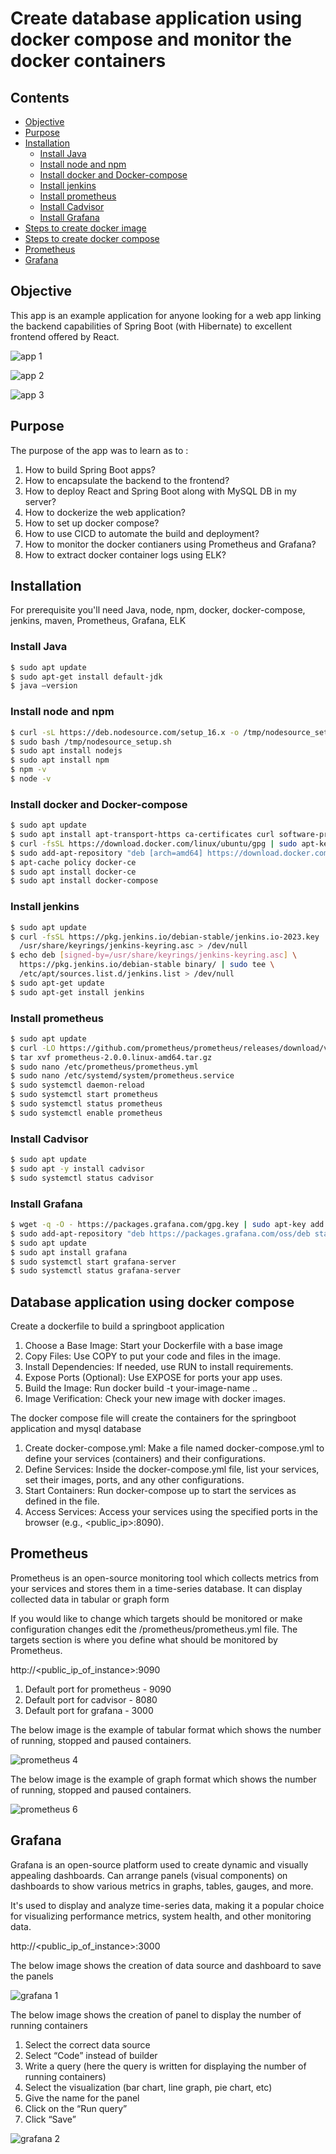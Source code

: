
# Create database application using docker compose and monitor the docker containers

## Contents

  - [Objective](#Objective)
  - [Purpose](#Purpose)
  - [Installation](#Installation)
       - [Install Java](#Install-Java)
       - [Install node and npm](#Install-node-and-npm)
       - [Install docker and Docker-compose](#Install-docker-and-Docker-compose)
       - [Install jenkins](#Install-jenkins)
       - [Install prometheus](#Install-prometheus)
       - [Install Cadvisor](#Install-Cadvisor)
       - [Install Grafana](#Install-Grafana)
  - [Steps to create docker image](#Create-a-dockerfile-to-build-a-springboot-application)
  - [Steps to create docker compose](#The-docker-compose-file-will-create-the-containers-for-the-springboot-application-and-mysql-database)
  - [Prometheus](#Prometheus)
  - [Grafana](#Grafana)

  
## Objective

This app is an example application for anyone looking for a web app linking the backend capabilities of Spring Boot (with Hibernate) to excellent frontend offered by React. 

![app 1](https://github.com/chitu1629/react-springboot-mysql/assets/108867392/ba08d090-df19-45df-8ae4-e57ebf6c16ec)

![app 2](https://github.com/chitu1629/react-springboot-mysql/assets/108867392/4917632d-8f17-4b39-8f2d-5b0f7e4b9b9e)

![app 3](https://github.com/chitu1629/react-springboot-mysql/assets/108867392/b91cec3a-af08-437e-a64e-cbd971ae7ae8)


## Purpose

The purpose of the app was to learn as to : 

 1. How to build Spring Boot apps?
 2. How to encapsulate the backend to the frontend?
 3. How to deploy React and Spring Boot along with MySQL DB in my server?
 4. How to dockerize the web application?
 5. How to set up docker compose?
 6. How to use CICD to automate the build and deployment?
 7. How to monitor the docker contianers using Prometheus and Grafana?
 8. How to extract docker container logs using ELK?

## Installation

For prerequisite you'll need Java, node, npm, docker, docker-compose, jenkins, maven, Prometheus, Grafana, ELK

### Install Java

```sh
$ sudo apt update 
$ sudo apt-get install default-jdk 
$ java –version 
```
### Install node and npm

```sh
$ curl -sL https://deb.nodesource.com/setup_16.x -o /tmp/nodesource_setup.sh  
$ sudo bash /tmp/nodesource_setup.sh  
$ sudo apt install nodejs
$ sudo apt install npm
$ npm -v
$ node -v  
```

### Install docker and Docker-compose

```sh
$ sudo apt update 
$ sudo apt install apt-transport-https ca-certificates curl software-properties-common 
$ curl -fsSL https://download.docker.com/linux/ubuntu/gpg | sudo apt-key add - 
$ sudo add-apt-repository "deb [arch=amd64] https://download.docker.com/linux/ubuntu focal stable" 
$ apt-cache policy docker-ce 
$ sudo apt install docker-ce
$ sudo apt install docker-compose 
```

### Install jenkins

```sh
$ sudo apt update 
$ curl -fsSL https://pkg.jenkins.io/debian-stable/jenkins.io-2023.key | sudo tee \ 
  /usr/share/keyrings/jenkins-keyring.asc > /dev/null  
$ echo deb [signed-by=/usr/share/keyrings/jenkins-keyring.asc] \ 
  https://pkg.jenkins.io/debian-stable binary/ | sudo tee \ 
  /etc/apt/sources.list.d/jenkins.list > /dev/null  
$ sudo apt-get update  
$ sudo apt-get install jenkins  
```

### Install prometheus

```sh
$ sudo apt update 
$ curl -LO https://github.com/prometheus/prometheus/releases/download/v2.0.0/prometheus-2.0.0.linux-amd64.tar.gz 
$ tar xvf prometheus-2.0.0.linux-amd64.tar.gz 
$ sudo nano /etc/prometheus/prometheus.yml 
$ sudo nano /etc/systemd/system/prometheus.service 
$ sudo systemctl daemon-reload
$ sudo systemctl start prometheus
$ sudo systemctl status prometheus
$ sudo systemctl enable prometheus
```
### Install Cadvisor

```sh
$ sudo apt update 
$ sudo apt -y install cadvisor  
$ sudo systemctl status cadvisor 
```

### Install Grafana

```sh
$ wget -q -O - https://packages.grafana.com/gpg.key | sudo apt-key add -  
$ sudo add-apt-repository "deb https://packages.grafana.com/oss/deb stable main"  
$ sudo apt update  
$ sudo apt install grafana  
$ sudo systemctl start grafana-server  
$ sudo systemctl status grafana-server  
```

## Database application using docker compose

Create a dockerfile to build a springboot application

1. Choose a Base Image: Start your Dockerfile with a base image
2. Copy Files: Use COPY to put your code and files in the image.
3. Install Dependencies: If needed, use RUN to install requirements.
4. Expose Ports (Optional): Use EXPOSE for ports your app uses.
5. Build the Image: Run docker build -t your-image-name ..
6. Image Verification: Check your new image with docker images.
   
The docker compose file will create the containers for the springboot application and mysql database 

1. Create docker-compose.yml: Make a file named docker-compose.yml to define your services (containers) and their configurations.
2. Define Services: Inside the docker-compose.yml file, list your services, set their images, ports, and any other configurations.
3. Start Containers: Run docker-compose up to start the services as defined in the file.
4. Access Services: Access your services using the specified ports in the browser (e.g., <public_ip>:8090).

## Prometheus

Prometheus is an open-source monitoring tool which collects metrics from your services and stores them in a time-series database. It can display collected data in tabular or graph form

If you would like to change which targets should be monitored or make configuration changes edit the /prometheus/prometheus.yml file. The targets section is where you define what should be monitored by Prometheus.

http://<public_ip_of_instance>:9090

1. Default port for prometheus - 9090
2. Default port for cadvisor - 8080
3. Default port for grafana - 3000

The below image is the example of tabular format which shows the number of running, stopped and paused containers.


![prometheus 4](https://github.com/chitu1629/react-springboot-mysql/assets/108867392/11f6374c-ac72-4f06-afbb-5e5be2014f46)

The below image is the example of graph format which shows the number of running, stopped and paused containers.

![prometheus 6](https://github.com/chitu1629/react-springboot-mysql/assets/108867392/5f274029-0070-427b-a45e-5b327a9be341)

## Grafana

Grafana is an open-source platform used to create dynamic and visually appealing dashboards. Can arrange panels (visual components) on dashboards to show various metrics in graphs, tables, gauges, and more.

It's used to display and analyze time-series data, making it a popular choice for visualizing performance metrics, system health, and other monitoring data. 

http://<public_ip_of_instance>:3000 

The below image shows the creation of data source and dashboard to save the panels

![grafana 1](https://github.com/chitu1629/react-springboot-mysql/assets/108867392/a5f01849-44e4-4902-9fcb-051fb6a1b1e5)

The below image shows the creation of panel to display the number of running containers 

1. Select the correct data source
2. Select “Code” instead of builder
3. Write a query (here the query is written for displaying the number of running containers)
4. Select the visualization (bar chart, line graph, pie chart, etc)
5. Give the name for the panel
6. Click on the “Run query”
7. Click “Save”
   
![grafana 2](https://github.com/chitu1629/react-springboot-mysql/assets/108867392/750e562d-5ce7-4aaa-a720-f0c022db7365)
